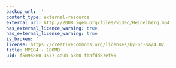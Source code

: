 ```yaml
---
backup_url: ''
content_type: external-resource
external_url: http://2008.igem.org/files/video/Heidelberg.mp4
has_external_licence_warning: true
has_external_license_warning: true
is_broken: ''
license: https://creativecommons.org/licenses/by-nc-sa/4.0/
title: MPEG4 - 100MB
uid: f5095860-3577-4a9b-a3b0-fbafdd87ef56
---
```

